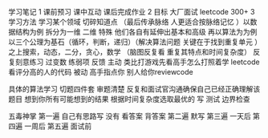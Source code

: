 学习笔记
1 课前预习 课中互动 课后完成作业
2 目标 大厂面试 leetcode 300+
3 学习方法
学习某个领域
切碎知道点   （最后传承脉络 人更适合按脉络记忆 ）以数据结构为例 拆分为一维 二维 特殊 他们各自有延伸出基本和高级 再以算法为为例  以三个公理为基石（循环，判断，递归）（解决算法问题 关键在于找到重复单元 ）之上搜索，动态，二分，贪心，数学 （脑图反复看 重复其特点和时间复杂度）
反复刻意练习
过变数
练弱项
反馈
主动 类比打游戏先看高手怎么打照着学 leetcode 看评分高的人的代码
被动 高手指点你 别人给你reviewcode


具体的算法学习
切题四件套
审题清楚 反复和面试官沟通确保自己已经正确理解该题目
想到你所有可能想到的结果 根据时间复杂度选取最优的
写
测试 边界检查

五毒神掌
第一遍 自己有思路写 没有 看答案 背答案
第二遍 默写
第三遍 一天后
第四遍 一周后
第五遍 面试前